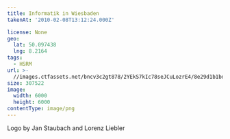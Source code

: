 ```yaml
---
title: Informatik in Wiesbaden
takenAt: '2010-02-08T13:12:24.000Z'

license: None
geo:
  lat: 50.097438
  lng: 8.2164
tags:
  - HSRM
url: >-
  //images.ctfassets.net/bncv3c2gt878/2YEkS7kIc78seJCuLozrE4/8e29d1b1bdb4ea7d062ec9b409f8ecf3/informatik-in-wiesbaden_4340746932_o
size: 307522
image:
  width: 6000
  height: 6000
contentType: image/png
---
```


Logo by Jan Staubach and Lorenz Liebler

